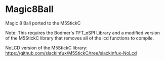 # Magic8Ball
Magic 8 Ball ported to the M5StickC

Note: This requires the Bodmer's TFT_eSPI Library and a modified version of the M5StickC library that removes all of the lcd functions to compile. 

NoLCD version of the M5StickC library: https://github.com/slackinfux/M5StickC/tree/slackinfux-NoLcd

